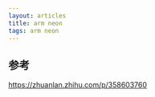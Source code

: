 ```yaml
---
layout: articles
title: arm neon
tags: arm neon
---
```


##  参考

https://zhuanlan.zhihu.com/p/358603760